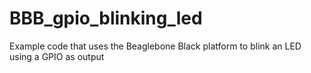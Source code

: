 # BBB_gpio_blinking_led
Example code that uses the Beaglebone Black platform to blink an LED using a GPIO as output
